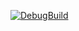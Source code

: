 [![DebugBuild](https://github.com/Onuma0128/Engine/actions/workflows/DebugBuild.yml/badge.svg)](https://github.com/Onuma0128/Engine/actions/workflows/DebugBuild.yml)
